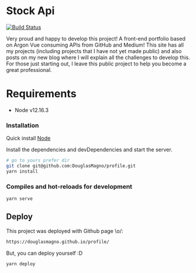 # Stock Api

[![Build Status](https://travis-ci.org/joemccann/dillinger.svg?branch=master)](https://douglasmagno.github.io/profile)

Very proud and happy to develop this project! A front-end portfolio based on Argon Vue consuming APIs from GitHub and Medium! This site has all my projects (including projects that I have not yet made public) and also posts on my new blog where I will explain all the challenges to develop this.
For those just starting out, I leave this public project to help you become a great professional.

# Requirements

  - Node v12.16.3

### Installation
Quick install [Node](https://nodejs.org/en/)

Install the dependencies and devDependencies and start the server.

```sh
# go to yours prefer dir
git clone git@github.com:DouglasMagno/profile.git
yarn install
```

### Compiles and hot-reloads for development
```
yarn serve
```

## Deploy
This project was deployed with Github page \o/:
```sh
https://douglasmagno.github.io/profile/
```
But, you can deploy yourself :D
```sh
yarn deploy
```
